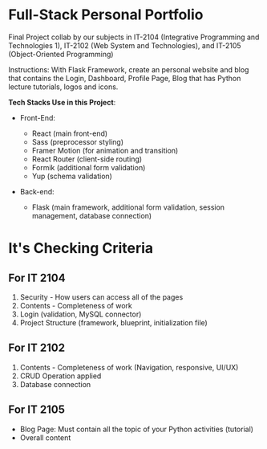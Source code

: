 # Full-Stack Personal Portfolio

Final Project collab by our subjects in IT-2104 (Integrative Programming and Technologies 1), IT-2102 (Web System and Technologies), and IT-2105 (Object-Oriented Programming)

Instructions: With Flask Framework, create an personal website and blog that contains the Login, Dashboard, Profile Page, Blog that has Python lecture tutorials, logos and icons.

**Tech Stacks Use in this Project**:

- Front-End:
    - React (main front-end)
    - Sass (preprocessor styling)
    - Framer Motion (for animation and transition)
    - React Router (client-side routing)
    - Formik (additional form validation)
    - Yup (schema validation)

- Back-end:
    - Flask (main framework, additional form validation, session management, database connection)

# It's Checking Criteria

## For IT 2104

1. Security - How users can access all of the pages
2. Contents - Completeness of work
3. Login (validation, MySQL connector)
4. Project Structure (framework, blueprint, initialization file)

## For IT 2102

1. Contents - Completeness of work (Navigation, responsive, UI/UX)
2. CRUD Operation applied
3. Database connection

## For IT 2105

- Blog Page: Must contain all the topic of your Python activities (tutorial)
- Overall content
